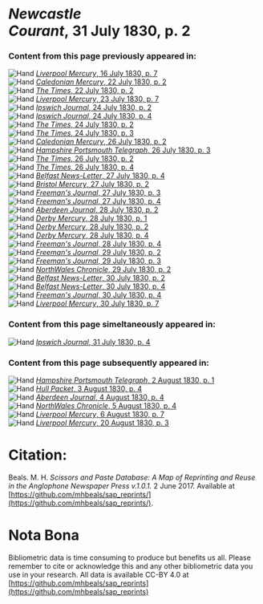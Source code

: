# *Newcastle Courant*, 31 July 1830, p. 2  
  
### Content from this page previously appeared in:  
![Hand](http://scissorsandpaste.net/wp-content/uploads/2017/06/smallhandpointer.png) [*Liverpool Mercury*, 16 July 1830, p. 7](https://mhbeals.github.io/sap_html/Liverpool-Mercury/Liverpool-Mercury-16-July-1830-p-7)  
![Hand](http://scissorsandpaste.net/wp-content/uploads/2017/06/smallhandpointer.png) [*Caledonian Mercury*, 22 July 1830, p. 2](https://mhbeals.github.io/sap_html/Caledonian-Mercury/Caledonian-Mercury-22-July-1830-p-2)  
![Hand](http://scissorsandpaste.net/wp-content/uploads/2017/06/smallhandpointer.png) [*The Times*, 22 July 1830, p. 2](https://mhbeals.github.io/sap_html/The-Times/The-Times-22-July-1830-p-2)  
![Hand](http://scissorsandpaste.net/wp-content/uploads/2017/06/smallhandpointer.png) [*Liverpool Mercury*, 23 July 1830, p. 7](https://mhbeals.github.io/sap_html/Liverpool-Mercury/Liverpool-Mercury-23-July-1830-p-7)  
![Hand](http://scissorsandpaste.net/wp-content/uploads/2017/06/smallhandpointer.png) [*Ipswich Journal*, 24 July 1830, p. 2](https://mhbeals.github.io/sap_html/Ipswich-Journal/Ipswich-Journal-24-July-1830-p-2)  
![Hand](http://scissorsandpaste.net/wp-content/uploads/2017/06/smallhandpointer.png) [*Ipswich Journal*, 24 July 1830, p. 4](https://mhbeals.github.io/sap_html/Ipswich-Journal/Ipswich-Journal-24-July-1830-p-4)  
![Hand](http://scissorsandpaste.net/wp-content/uploads/2017/06/smallhandpointer.png) [*The Times*, 24 July 1830, p. 2](https://mhbeals.github.io/sap_html/The-Times/The-Times-24-July-1830-p-2)  
![Hand](http://scissorsandpaste.net/wp-content/uploads/2017/06/smallhandpointer.png) [*The Times*, 24 July 1830, p. 3](https://mhbeals.github.io/sap_html/The-Times/The-Times-24-July-1830-p-3)  
![Hand](http://scissorsandpaste.net/wp-content/uploads/2017/06/smallhandpointer.png) [*Caledonian Mercury*, 26 July 1830, p. 2](https://mhbeals.github.io/sap_html/Caledonian-Mercury/Caledonian-Mercury-26-July-1830-p-2)  
![Hand](http://scissorsandpaste.net/wp-content/uploads/2017/06/smallhandpointer.png) [*Hampshire Portsmouth Telegraph*, 26 July 1830, p. 3](https://mhbeals.github.io/sap_html/Hampshire-Portsmouth-Telegraph/Hampshire-Portsmouth-Telegraph-26-July-1830-p-3)  
![Hand](http://scissorsandpaste.net/wp-content/uploads/2017/06/smallhandpointer.png) [*The Times*, 26 July 1830, p. 2](https://mhbeals.github.io/sap_html/The-Times/The-Times-26-July-1830-p-2)  
![Hand](http://scissorsandpaste.net/wp-content/uploads/2017/06/smallhandpointer.png) [*The Times*, 26 July 1830, p. 4](https://mhbeals.github.io/sap_html/The-Times/The-Times-26-July-1830-p-4)  
![Hand](http://scissorsandpaste.net/wp-content/uploads/2017/06/smallhandpointer.png) [*Belfast News-Letter*, 27 July 1830, p. 4](https://mhbeals.github.io/sap_html/Belfast-News-Letter/Belfast-News-Letter-27-July-1830-p-4)  
![Hand](http://scissorsandpaste.net/wp-content/uploads/2017/06/smallhandpointer.png) [*Bristol Mercury*, 27 July 1830, p. 2](https://mhbeals.github.io/sap_html/Bristol-Mercury/Bristol-Mercury-27-July-1830-p-2)  
![Hand](http://scissorsandpaste.net/wp-content/uploads/2017/06/smallhandpointer.png) [*Freeman's Journal*, 27 July 1830, p. 3](https://mhbeals.github.io/sap_html/Freeman's-Journal/Freeman's-Journal-27-July-1830-p-3)  
![Hand](http://scissorsandpaste.net/wp-content/uploads/2017/06/smallhandpointer.png) [*Freeman's Journal*, 27 July 1830, p. 4](https://mhbeals.github.io/sap_html/Freeman's-Journal/Freeman's-Journal-27-July-1830-p-4)  
![Hand](http://scissorsandpaste.net/wp-content/uploads/2017/06/smallhandpointer.png) [*Aberdeen Journal*, 28 July 1830, p. 2](https://mhbeals.github.io/sap_html/Aberdeen-Journal/Aberdeen-Journal-28-July-1830-p-2)  
![Hand](http://scissorsandpaste.net/wp-content/uploads/2017/06/smallhandpointer.png) [*Derby Mercury*, 28 July 1830, p. 1](https://mhbeals.github.io/sap_html/Derby-Mercury/Derby-Mercury-28-July-1830-p-1)  
![Hand](http://scissorsandpaste.net/wp-content/uploads/2017/06/smallhandpointer.png) [*Derby Mercury*, 28 July 1830, p. 2](https://mhbeals.github.io/sap_html/Derby-Mercury/Derby-Mercury-28-July-1830-p-2)  
![Hand](http://scissorsandpaste.net/wp-content/uploads/2017/06/smallhandpointer.png) [*Derby Mercury*, 28 July 1830, p. 4](https://mhbeals.github.io/sap_html/Derby-Mercury/Derby-Mercury-28-July-1830-p-4)  
![Hand](http://scissorsandpaste.net/wp-content/uploads/2017/06/smallhandpointer.png) [*Freeman's Journal*, 28 July 1830, p. 4](https://mhbeals.github.io/sap_html/Freeman's-Journal/Freeman's-Journal-28-July-1830-p-4)  
![Hand](http://scissorsandpaste.net/wp-content/uploads/2017/06/smallhandpointer.png) [*Freeman's Journal*, 29 July 1830, p. 2](https://mhbeals.github.io/sap_html/Freeman's-Journal/Freeman's-Journal-29-July-1830-p-2)  
![Hand](http://scissorsandpaste.net/wp-content/uploads/2017/06/smallhandpointer.png) [*Freeman's Journal*, 29 July 1830, p. 3](https://mhbeals.github.io/sap_html/Freeman's-Journal/Freeman's-Journal-29-July-1830-p-3)  
![Hand](http://scissorsandpaste.net/wp-content/uploads/2017/06/smallhandpointer.png) [*NorthWales Chronicle*, 29 July 1830, p. 2](https://mhbeals.github.io/sap_html/NorthWales-Chronicle/NorthWales-Chronicle-29-July-1830-p-2)  
![Hand](http://scissorsandpaste.net/wp-content/uploads/2017/06/smallhandpointer.png) [*Belfast News-Letter*, 30 July 1830, p. 2](https://mhbeals.github.io/sap_html/Belfast-News-Letter/Belfast-News-Letter-30-July-1830-p-2)  
![Hand](http://scissorsandpaste.net/wp-content/uploads/2017/06/smallhandpointer.png) [*Belfast News-Letter*, 30 July 1830, p. 4](https://mhbeals.github.io/sap_html/Belfast-News-Letter/Belfast-News-Letter-30-July-1830-p-4)  
![Hand](http://scissorsandpaste.net/wp-content/uploads/2017/06/smallhandpointer.png) [*Freeman's Journal*, 30 July 1830, p. 4](https://mhbeals.github.io/sap_html/Freeman's-Journal/Freeman's-Journal-30-July-1830-p-4)  
![Hand](http://scissorsandpaste.net/wp-content/uploads/2017/06/smallhandpointer.png) [*Liverpool Mercury*, 30 July 1830, p. 7](https://mhbeals.github.io/sap_html/Liverpool-Mercury/Liverpool-Mercury-30-July-1830-p-7)  
  
### Content from this page simeltaneously appeared in:  
![Hand](http://scissorsandpaste.net/wp-content/uploads/2017/06/smallhandpointer.png) [*Ipswich Journal*, 31 July 1830, p. 4](https://mhbeals.github.io/sap_html/Ipswich-Journal/Ipswich-Journal-31-July-1830-p-4)  
  
### Content from this page subsequently appeared in:  
![Hand](http://scissorsandpaste.net/wp-content/uploads/2017/06/smallhandpointer.png) [*Hampshire Portsmouth Telegraph*, 2 August 1830, p. 1](https://mhbeals.github.io/sap_html/Hampshire-Portsmouth-Telegraph/Hampshire-Portsmouth-Telegraph-2-August-1830-p-1)  
![Hand](http://scissorsandpaste.net/wp-content/uploads/2017/06/smallhandpointer.png) [*Hull Packet*, 3 August 1830, p. 4](https://mhbeals.github.io/sap_html/Hull-Packet/Hull-Packet-3-August-1830-p-4)  
![Hand](http://scissorsandpaste.net/wp-content/uploads/2017/06/smallhandpointer.png) [*Aberdeen Journal*, 4 August 1830, p. 4](https://mhbeals.github.io/sap_html/Aberdeen-Journal/Aberdeen-Journal-4-August-1830-p-4)  
![Hand](http://scissorsandpaste.net/wp-content/uploads/2017/06/smallhandpointer.png) [*NorthWales Chronicle*, 5 August 1830, p. 4](https://mhbeals.github.io/sap_html/NorthWales-Chronicle/NorthWales-Chronicle-5-August-1830-p-4)  
![Hand](http://scissorsandpaste.net/wp-content/uploads/2017/06/smallhandpointer.png) [*Liverpool Mercury*, 6 August 1830, p. 7](https://mhbeals.github.io/sap_html/Liverpool-Mercury/Liverpool-Mercury-6-August-1830-p-7)  
![Hand](http://scissorsandpaste.net/wp-content/uploads/2017/06/smallhandpointer.png) [*Liverpool Mercury*, 20 August 1830, p. 3](https://mhbeals.github.io/sap_html/Liverpool-Mercury/Liverpool-Mercury-20-August-1830-p-3)  


# Citation: 

Beals. M. H. *Scissors and Paste Database: A Map of Reprinting and Reuse in the Anglophone Newspaper Press v.1.0.1.* 2 June 2017. Available at [https://github.com/mhbeals/sap_reprints/](https://github.com/mhbeals/sap_reprints/). 

# Nota Bona

Bibliometric data is time consuming to produce but benefits us all. Please remember to cite or acknowledge this and any other bibliometric data you use in your research. All data is available CC-BY 4.0 at [https://github.com/mhbeals/sap_reprints](https://github.com/mhbeals/sap_reprints)